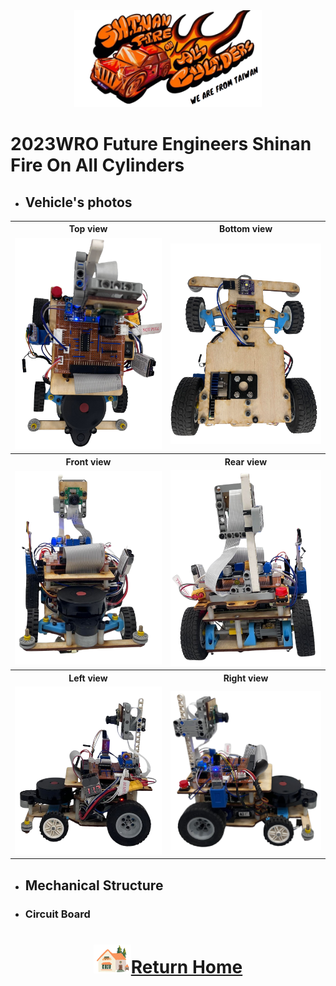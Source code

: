 <div align="center"><img src="../other/img/logo.png" width="300" alt=" logo"></div>

2023WRO Future Engineers Shinan Fire On All Cylinders  
=====
- ## Vehicle's photos
<div align="center">
<table>
  <tr align="center">
    <th>Top view</th>
    <th>Bottom view </th>

  </tr>
    <tr align="center">
    <td><img src="./img/up.png"  width = "400" alt="Top view" > </td>
    <td><img src="./img/down.png" width = "400" alt="Bottom view " ></td>
  </tr>
    <tr align="center">
    <th> Front view</th>
    <th>Rear view </th>
  </tr>
    </tr>
    <tr align="center">
    <td><img src="./img/front.png" width="400" alt="Front_view" ></td>
    <td><img src="./img/back.png" width="400" alt="Rear_view" ></td>
  </tr>
    <tr align="center">
    <th>Left view</th>
    <th>Right view</th>
  </tr>
    </tr>
    <tr align="center">
    <td><img src="./img/left.png" width = "400"  alt="Left_view"></td>
    <td> <img src="./img/right.png" width="400" alt="Right_view" ></td>
  </tr>
</table>
</div> 

- ## Mechanical Structure 


- ### Circuit Board



# <div align="center">![HOME](../other/img/Home.png)[Return Home](../)</div> 
